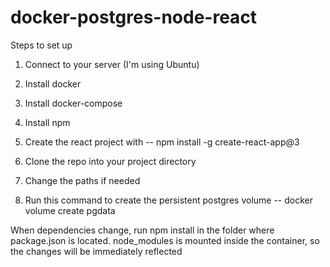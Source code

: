 # docker-postgres-node-react

Steps to set up

1. Connect to your server (I'm using Ubuntu)

2. Install docker

3. Install docker-compose

4. Install npm

5. Create the react project with -- npm install -g create-react-app@3

6. Clone the repo into your project directory

7. Change the paths if needed

8. Run this command to create the persistent postgres volume -- docker volume create pgdata

When dependencies change, run npm install in the folder where package.json is located. node_modules is mounted inside the container, so the changes will be immediately reflected
